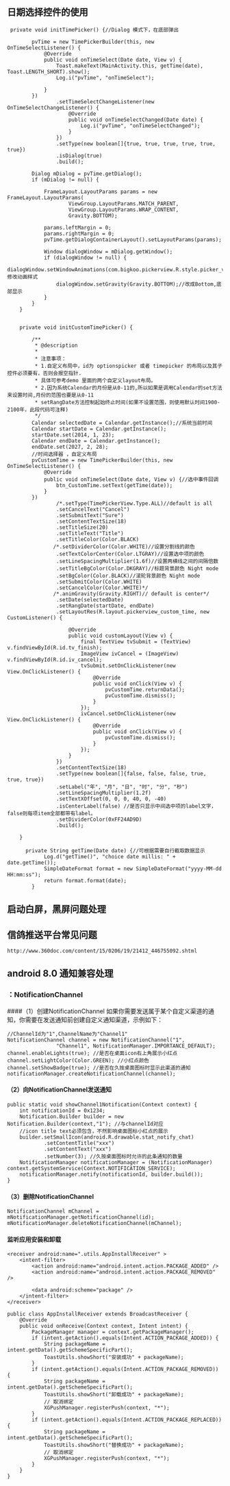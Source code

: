  ## 日期选择控件的使用
     private void initTimePicker() {//Dialog 模式下，在底部弹出
    
            pvTime = new TimePickerBuilder(this, new OnTimeSelectListener() {
                @Override
                public void onTimeSelect(Date date, View v) {
                    Toast.makeText(MainActivity.this, getTime(date), Toast.LENGTH_SHORT).show();
                    Log.i("pvTime", "onTimeSelect");
    
                }
            })
                    .setTimeSelectChangeListener(new OnTimeSelectChangeListener() {
                        @Override
                        public void onTimeSelectChanged(Date date) {
                            Log.i("pvTime", "onTimeSelectChanged");
                        }
                    })
                    .setType(new boolean[]{true, true, true, true, true, true})
                    .isDialog(true)
                    .build();
    
            Dialog mDialog = pvTime.getDialog();
            if (mDialog != null) {
    
                FrameLayout.LayoutParams params = new FrameLayout.LayoutParams(
                        ViewGroup.LayoutParams.MATCH_PARENT,
                        ViewGroup.LayoutParams.WRAP_CONTENT,
                        Gravity.BOTTOM);
    
                params.leftMargin = 0;
                params.rightMargin = 0;
                pvTime.getDialogContainerLayout().setLayoutParams(params);
    
                Window dialogWindow = mDialog.getWindow();
                if (dialogWindow != null) {
                    dialogWindow.setWindowAnimations(com.bigkoo.pickerview.R.style.picker_view_slide_anim);//修改动画样式
                    dialogWindow.setGravity(Gravity.BOTTOM);//改成Bottom,底部显示
                }
            }
        }
    
    
        private void initCustomTimePicker() {
    
            /**
             * @description
             *
             * 注意事项：
             * 1.自定义布局中，id为 optionspicker 或者 timepicker 的布局以及其子控件必须要有，否则会报空指针.
             * 具体可参考demo 里面的两个自定义layout布局。
             * 2.因为系统Calendar的月份是从0-11的,所以如果是调用Calendar的set方法来设置时间,月份的范围也要是从0-11
             * setRangDate方法控制起始终止时间(如果不设置范围，则使用默认时间1900-2100年，此段代码可注释)
             */
            Calendar selectedDate = Calendar.getInstance();//系统当前时间
            Calendar startDate = Calendar.getInstance();
            startDate.set(2014, 1, 23);
            Calendar endDate = Calendar.getInstance();
            endDate.set(2027, 2, 28);
            //时间选择器 ，自定义布局
            pvCustomTime = new TimePickerBuilder(this, new OnTimeSelectListener() {
                @Override
                public void onTimeSelect(Date date, View v) {//选中事件回调
                    btn_CustomTime.setText(getTime(date));
                }
            })
                    /*.setType(TimePickerView.Type.ALL)//default is all
                    .setCancelText("Cancel")
                    .setSubmitText("Sure")
                    .setContentTextSize(18)
                    .setTitleSize(20)
                    .setTitleText("Title")
                    .setTitleColor(Color.BLACK)
                   /*.setDividerColor(Color.WHITE)//设置分割线的颜色
                    .setTextColorCenter(Color.LTGRAY)//设置选中项的颜色
                    .setLineSpacingMultiplier(1.6f)//设置两横线之间的间隔倍数
                    .setTitleBgColor(Color.DKGRAY)//标题背景颜色 Night mode
                    .setBgColor(Color.BLACK)//滚轮背景颜色 Night mode
                    .setSubmitColor(Color.WHITE)
                    .setCancelColor(Color.WHITE)*/
                   /*.animGravity(Gravity.RIGHT)// default is center*/
                    .setDate(selectedDate)
                    .setRangDate(startDate, endDate)
                    .setLayoutRes(R.layout.pickerview_custom_time, new CustomListener() {
    
                        @Override
                        public void customLayout(View v) {
                            final TextView tvSubmit = (TextView) v.findViewById(R.id.tv_finish);
                            ImageView ivCancel = (ImageView) v.findViewById(R.id.iv_cancel);
                            tvSubmit.setOnClickListener(new View.OnClickListener() {
                                @Override
                                public void onClick(View v) {
                                    pvCustomTime.returnData();
                                    pvCustomTime.dismiss();
                                }
                            });
                            ivCancel.setOnClickListener(new View.OnClickListener() {
                                @Override
                                public void onClick(View v) {
                                    pvCustomTime.dismiss();
                                }
                            });
                        }
                    })
                    .setContentTextSize(18)
                    .setType(new boolean[]{false, false, false, true, true, true})
                    .setLabel("年", "月", "日", "时", "分", "秒")
                    .setLineSpacingMultiplier(1.2f)
                    .setTextXOffset(0, 0, 0, 40, 0, -40)
                    .isCenterLabel(false) //是否只显示中间选中项的label文字，false则每项item全部都带有label。
                    .setDividerColor(0xFF24AD9D)
                    .build();
    
        }
    
          private String getTime(Date date) {//可根据需要自行截取数据显示
                Log.d("getTime()", "choice date millis: " + date.getTime());
                SimpleDateFormat format = new SimpleDateFormat("yyyy-MM-dd HH:mm:ss");
                return format.format(date);
            }

## 启动白屏，黑屏问题处理
<style name="AppTheme.Splash" parent="Theme.AppCompat.Light.NoActionBar">
    <item name="colorPrimaryDark">@android:color/transparent</item>
    <item name="android:windowIsTranslucent">true</item>
    <item name="windowActionBar">false</item>
    <item name="windowNoTitle">true</item>
</style>

## 信鸽推送平台常见问题

    http://www.360doc.com/content/15/0206/19/21412_446755092.shtml
    
## android 8.0 通知兼容处理
### ：NotificationChannel 
####（1）创建NotificationChannel 
    如果你需要发送属于某个自定义渠道的通知，你需要在发送通知前创建自定义通知渠道，示例如下：
    
    //ChannelId为"1",ChannelName为"Channel1"
    NotificationChannel channel = new NotificationChannel("1",
                    "Channel1", NotificationManager.IMPORTANCE_DEFAULT);
    channel.enableLights(true); //是否在桌面icon右上角展示小红点
    channel.setLightColor(Color.GREEN); //小红点颜色
    channel.setShowBadge(true); //是否在久按桌面图标时显示此渠道的通知
    notificationManager.createNotificationChannel(channel);
 
####    （2）向NotificationChannel发送通知
    public static void showChannel1Notification(Context context) {
        int notificationId = 0x1234;
        Notification.Builder builder = new Notification.Builder(context,"1"); //与channelId对应
        //icon title text必须包含，不然影响桌面图标小红点的展示
        builder.setSmallIcon(android.R.drawable.stat_notify_chat)
                .setContentTitle("xxx")
                .setContentText("xxx")
                .setNumber(3); //久按桌面图标时允许的此条通知的数量
        NotificationManager notificationManager = (NotificationManager) context.getSystemService(Context.NOTIFICATION_SERVICE);
        notificationManager.notify(notificationId, builder.build());
    }
   
####    （3）删除NotificationChannel
    NotificationChannel mChannel = mNotificationManager.getNotificationChannel(id);
    mNotificationManager.deleteNotificationChannel(mChannel);
    
#### 监听应用安装和卸载

    <receiver android:name=".utils.AppInstallReceiver" >
        <intent-filter>
            <action android:name="android.intent.action.PACKAGE_ADDED" />
            <action android:name="android.intent.action.PACKAGE_REMOVED" />
    
            <data android:scheme="package" />
        </intent-filter>
    </receiver>
    
    public class AppInstallReceiver extends BroadcastReceiver {
        @Override
        public void onReceive(Context context, Intent intent) {
            PackageManager manager = context.getPackageManager();
            if (intent.getAction().equals(Intent.ACTION_PACKAGE_ADDED)) {
                String packageName = intent.getData().getSchemeSpecificPart();
                ToastUtils.showShort("安装成功" + packageName);
            }
            if (intent.getAction().equals(Intent.ACTION_PACKAGE_REMOVED)) {
                String packageName = intent.getData().getSchemeSpecificPart();
                ToastUtils.showShort("卸载成功" + packageName);
                // 取消绑定
                XGPushManager.registerPush(context, "*");
            }
            if (intent.getAction().equals(Intent.ACTION_PACKAGE_REPLACED)) {
                String packageName = intent.getData().getSchemeSpecificPart();
                ToastUtils.showShort("替换成功" + packageName);
                // 取消绑定
                XGPushManager.registerPush(context, "*");
            }
        }
    }